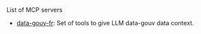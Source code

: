 
List of MCP servers

- [data-gouv-fr](data-gouv-fr/): Set of tools to give LLM data-gouv data context. 
